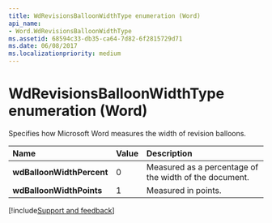 ```yaml
---
title: WdRevisionsBalloonWidthType enumeration (Word)
api_name:
- Word.WdRevisionsBalloonWidthType
ms.assetid: 68594c33-db35-ca64-7d82-6f2815729d71
ms.date: 06/08/2017
ms.localizationpriority: medium
---
```



# WdRevisionsBalloonWidthType enumeration (Word)

Specifies how Microsoft Word measures the width of revision balloons.



|Name|Value|Description|
|:-----|:-----|:-----|
| **wdBalloonWidthPercent**|0|Measured as a percentage of the width of the document.|
| **wdBalloonWidthPoints**|1|Measured in points.|

[!include[Support and feedback](~/includes/feedback-boilerplate.md)]
